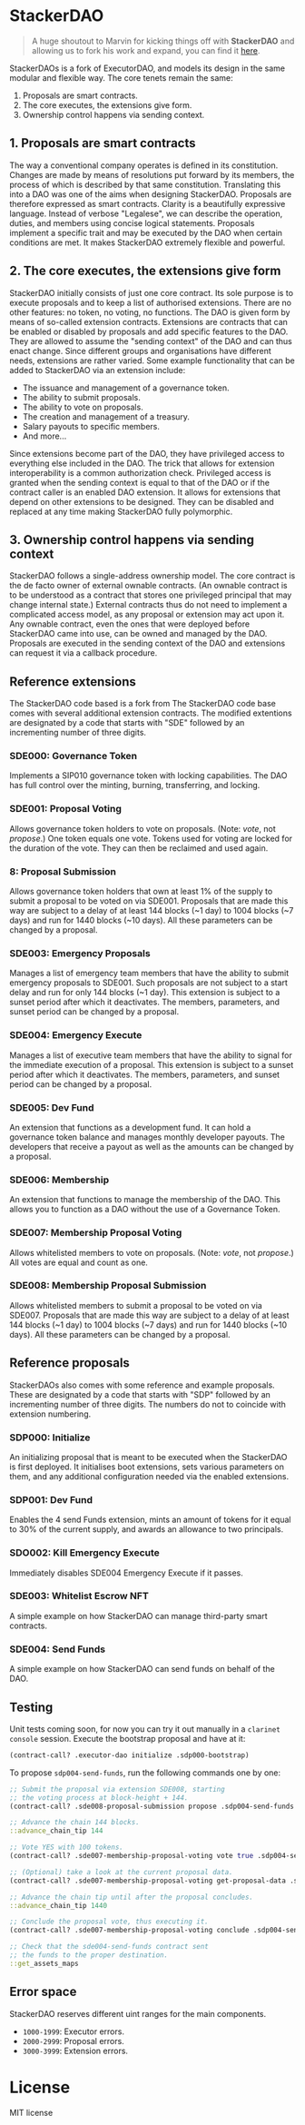 # StackerDAO
> A huge shoutout to Marvin for kicking things off with **StackerDAO** and allowing us to fork his work and expand, you can find it [here](https://github.com/MarvinJanssen/executor-dao).

StackerDAOs is a fork of ExecutorDAO, and models its design in the same modular and flexible way. The core tenets remain the same:

1. Proposals are smart contracts.
2. The core executes, the extensions give form.
3. Ownership control happens via sending context.

## 1. Proposals are smart contracts

The way a conventional company operates is defined in its constitution. Changes are made by means of resolutions put forward by its members, the process of which is described by that same constitution. Translating this into a DAO was one of the aims when designing StackerDAO. Proposals are therefore expressed as smart contracts. Clarity is a beautifully expressive language. Instead of verbose "Legalese", we can describe the operation, duties, and members using concise logical statements. Proposals implement a specific trait and may be executed by the DAO when certain conditions are met. It makes StackerDAO extremely flexible and powerful.

## 2. The core executes, the extensions give form

StackerDAO initially consists of just one core contract. Its sole purpose is to execute proposals and to keep a list of authorised extensions. There are no other features: no token, no voting, no functions. The DAO is given form by means of so-called extension contracts. Extensions are contracts that can be enabled or disabled by proposals and add specific features to the DAO. They are allowed to assume the "sending context" of the DAO and can thus enact change. Since different groups and organisations have different needs, extensions are rather varied. Some example functionality that can be added to StackerDAO via an extension include:

- The issuance and management of a governance token.
- The ability to submit proposals.
- The ability to vote on proposals.
- The creation and management of a treasury.
- Salary payouts to specific members.
- And more...

Since extensions become part of the DAO, they have privileged access to everything else included in the DAO. The trick that allows for extension interoperability is a common authorization check. Privileged access is granted when the sending context is equal to that of the DAO or if the contract caller is an enabled DAO extension. It allows for extensions that depend on other extensions to be designed. They can be disabled and replaced at any time making StackerDAO fully polymorphic.

## 3. Ownership control happens via sending context

StackerDAO follows a single-address ownership model. The core contract is the de facto owner of external ownable contracts. (An ownable contract is to be understood as a contract that stores one privileged principal that may change internal state.) External contracts thus do not need to implement a complicated access model, as any proposal or extension may act upon it. Any ownable contract, even the ones that were deployed before StackerDAO came into use, can be owned and managed by the DAO. Proposals are executed in the sending context of the DAO and extensions can request it via a callback procedure.

## Reference extensions

The StackerDAO code based is a fork from The StackerDAO code base comes with several additional extension contracts. The modified extentions are designated by a code that starts with "SDE" followed by an incrementing number of three digits.

### SDE000: Governance Token

Implements a SIP010 governance token with locking capabilities. The DAO has full control over the minting, burning, transferring, and locking.

### SDE001: Proposal Voting

Allows governance token holders to vote on proposals. (Note: *vote*, not *propose*.) One token equals one vote. Tokens used for voting are locked for the duration of the vote. They can then be reclaimed and used again. 

### 8: Proposal Submission

Allows governance token holders that own at least 1% of the supply to submit a proposal to be voted on via SDE001. Proposals that are made this way are subject to a delay of at least 144 blocks (~1 day) to 1004 blocks (~7 days) and run for 1440 blocks (~10 days). All these parameters can be changed by a proposal.

### SDE003: Emergency Proposals

Manages a list of emergency team members that have the ability to submit emergency proposals to SDE001. Such proposals are not subject to a start delay and run for only 144 blocks (~1 day). This extension is subject to a sunset period after which it deactivates. The members, parameters, and sunset period can be changed by a proposal.

### SDE004: Emergency Execute

Manages a list of executive team members that have the ability to signal for the immediate execution of a proposal. This extension is subject to a sunset period after which it deactivates. The members, parameters, and sunset period can be changed by a proposal.

### SDE005: Dev Fund

An extension that functions as a development fund. It can hold a governance token balance and manages monthly developer payouts. The developers that receive a payout as well as the amounts can be changed by a proposal.

### SDE006: Membership

An extension that functions to manage the membership of the DAO. This allows you to function as a DAO without the use of a Governance Token.

### SDE007: Membership Proposal Voting

Allows whitelisted members to vote on proposals. (Note: *vote*, not *propose*.) All votes are equal and count as one. 

### SDE008: Membership Proposal Submission

Allows whitelisted members to submit a proposal to be voted on via SDE007. Proposals that are made this way are subject to a delay of at least 144 blocks (~1 day) to 1004 blocks (~7 days) and run for 1440 blocks (~10 days). All these parameters can be changed by a proposal.

## Reference proposals

StackerDAOs also comes with some reference and example proposals. These are designated by a code that starts with "SDP" followed by an incrementing number of three digits. The numbers do not to coincide with extension numbering.

### SDP000: Initialize

An initializing proposal that is meant to be executed when the StackerDAO is first deployed. It initialises boot extensions, sets various parameters on them, and any additional configuration needed via the enabled extensions.

### SDP001: Dev Fund

Enables the 4 send Funds extension, mints an amount of tokens for it equal to 30% of the current supply, and awards an allowance to two principals.

### SDO002: Kill Emergency Execute

Immediately disables SDE004 Emergency Execute if it passes.

### SDE003: Whitelist Escrow NFT

A simple example on how StackerDAO can manage third-party smart contracts.

### SDE004: Send Funds

A simple example on how StackerDAO can send funds on behalf of the DAO.

## Testing

Unit tests coming soon, for now you can try it out manually in a `clarinet console` session. Execute the bootstrap proposal and have at it:

```clojure
(contract-call? .executor-dao initialize .sdp000-bootstrap)
```

To propose `sdp004-send-funds`, run the following commands one by one:

```clojure
;; Submit the proposal via extension SDE008, starting
;; the voting process at block-height + 144.
(contract-call? .sde008-proposal-submission propose .sdp004-send-funds (+ block-height u144) .sde006-membership)

;; Advance the chain 144 blocks.
::advance_chain_tip 144

;; Vote YES with 100 tokens.
(contract-call? .sde007-membership-proposal-voting vote true .sdp004-send-funds .sde006-membership)

;; (Optional) take a look at the current proposal data.
(contract-call? .sde007-membership-proposal-voting get-proposal-data .sdp004-send-funds)

;; Advance the chain tip until after the proposal concludes.
::advance_chain_tip 1440

;; Conclude the proposal vote, thus executing it.
(contract-call? .sde007-membership-proposal-voting conclude .sdp004-send-funds)

;; Check that the sde004-send-funds contract sent
;; the funds to the proper destination.
::get_assets_maps
```

## Error space

StackerDAO reserves different uint ranges for the main components.

- `1000-1999`: Executor errors.
- `2000-2999`: Proposal errors.
- `3000-3999`: Extension errors.

# License

MIT license
